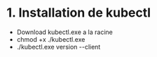# 1. Installation de kubectl

- Download kubectl.exe a la racine
- chmod +x ./kubectl.exe
- ./kubectl.exe version --client